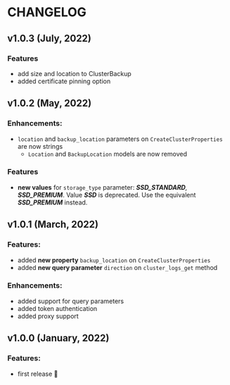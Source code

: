 # CHANGELOG

## v1.0.3 (July, 2022)
  
### Features
* add size and location to ClusterBackup
* added certificate pinning option

## v1.0.2 (May, 2022)

### Enhancements:
* `location` and `backup_location` parameters on `CreateClusterProperties` are now strings
  * `Location` and `BackupLocation` models are now removed
  
### Features
* **new values** for `storage_type` parameter: _**SSD_STANDARD**, **SSD_PREMIUM**_. Value **_SSD_** is deprecated. Use the equivalent **_SSD_PREMIUM_** instead.


## v1.0.1 (March, 2022)

### Features:

* added **new property** `backup_location` on `CreateClusterProperties`
* added **new query parameter** `direction` on `cluster_logs_get` method

### Enhancements:

* added support for query parameters
* added token authentication
* added proxy support

## v1.0.0 (January, 2022)

### Features:

* first release 🎉
